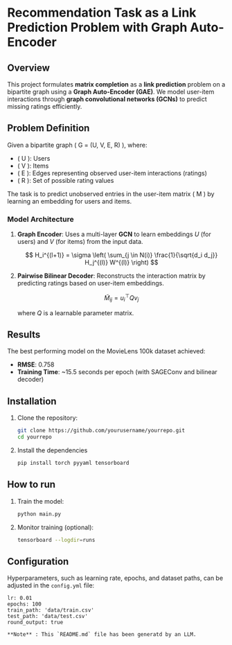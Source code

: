 # Recommendation Task as a Link Prediction Problem with Graph Auto-Encoder

## Overview

This project formulates **matrix completion** as a **link prediction** problem on a bipartite graph using a **Graph Auto-Encoder (GAE)**. We model user-item interactions through **graph convolutional networks (GCNs)** to predict missing ratings efficiently.

## Problem Definition

Given a bipartite graph \( G = (U, V, E, R) \), where:
- \( U \): Users
- \( V \): Items
- \( E \): Edges representing observed user-item interactions (ratings)
- \( R \): Set of possible rating values

The task is to predict unobserved entries in the user-item matrix \( M \) by learning an embedding for users and items.

### Model Architecture

1. **Graph Encoder**: Uses a multi-layer **GCN** to learn embeddings $U$ (for users) and $V$ (for items) from the input data.

   $$
   H_i^{(l+1)} = \sigma \left( \sum_{j \in N(i)} \frac{1}{\sqrt{d_i d_j}} H_j^{(l)} W^{(l)} \right)
   $$

2. **Pairwise Bilinear Decoder**: Reconstructs the interaction matrix by predicting ratings based on user-item embeddings.

   $$
   \tilde{M}_{ij} = u_i^\top Q v_j
   $$

   where $Q$ is a learnable parameter matrix.

## Results

The best performing model on the MovieLens 100k dataset achieved:
- **RMSE**: 0.758
- **Training Time**: ~15.5 seconds per epoch (with SAGEConv and bilinear decoder)

## Installation

1. Clone the repository:
   ```bash
   git clone https://github.com/yourusername/yourrepo.git
   cd yourrepo
   
2. Install the dependencies
   ```bash
   pip install torch pyyaml tensorboard

## How to run

1. Train the model:
   ```bash
   python main.py

2. Monitor training (optional):
   ```bash
   tensorboard --logdir=runs

## Configuration
Hyperparameters, such as learning rate, epochs, and dataset paths, can be adjusted in the `config.yml` file:
   ```
   lr: 0.01
   epochs: 100
   train_path: 'data/train.csv'
   test_path: 'data/test.csv'
   round_output: true

**Note** : This `README.md` file has been generatd by an LLM.
